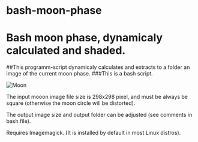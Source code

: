 # bash-moon-phase
Bash moon phase, dynamicaly calculated and shaded.
==========================================================

##This programm-script dynamicaly calculates and extracts to a folder an image of the current moon phase.
###This is a bash script.

![Moon](https://github.com/nikospag/bash-moon-phase/blob/master/sample/phase.png)

The input mooon image file size is 298x298 pixel, and must be always be square (otherwise the moon circle will be distorted).

The output image size and output folder can be adjusted (see comments in bash file).

Requires Imagemagick. (It is installed by default in most Linux distros).

